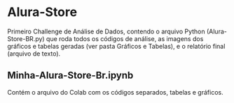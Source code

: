 # Alura-Store
Primeiro Challenge de Análise de Dados, contendo o arquivo Python (Alura-Store-BR.py) que roda todos os códigos de análise, as imagens dos gráficos e tabelas geradas (ver pasta Gráficos e Tabelas), e o relatório final (arquivo de texto).

<h2>Minha-Alura-Store-Br.ipynb</h2>
Contém o arquivo do Colab com os códigos separados, tabelas e gráficos.

